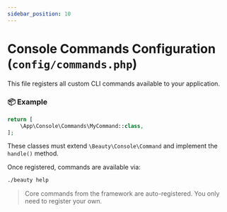 ```yaml
---
sidebar_position: 10
---
```



# Console Commands Configuration (`config/commands.php`)

This file registers all custom CLI commands available to your application.

### 📦 Example

```php
return [
    \App\Console\Commands\MyCommand::class,
];
```

These classes must extend `\Beauty\Console\Command` and implement the `handle()` method.

Once registered, commands are available via:

```bash
./beauty help
```

> Core commands from the framework are auto-registered. You only need to register your own.

